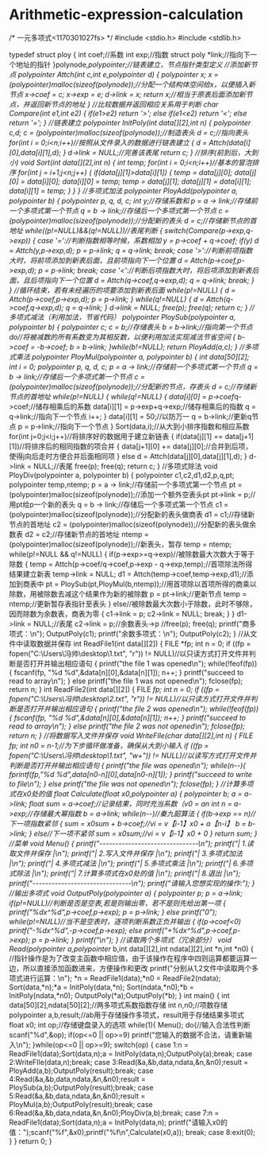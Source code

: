 # Arithmetic-expression-calculation
/*
一元多项式<1170301027fs>
*/
#include <stdio.h>
#include <stdlib.h>

typedef struct ploy
{
	int coef;//系数
	int exp;//指数
	struct poly *link;//指向下一个地址的指针
}polynode,*polypointer;//链表建立，节点指针类型定义
//添加新节点
polypointer Attch(int c,int e,polypointer d)
{
    polypointer x;
    x = (polypointer)malloc(sizeof(polynode));//分配一个结构体空间给x，以便插入新节点
    x->coef = c;
    x->exp = e;
    d->link = x;
    return x;//相当于原表后面添加新节点，并返回新节点的地址
}
//比较数据并返回相应关系用于判断
char Compare(int e1,int e2)
{
    if(e1>e2) return '>';
    else if(e1<e2) return '<';
    else return '=';
}
//链表建立
polypointer InitPoly(int data[][2],int n)
{
    polypointer c,d;
    c = (polypointer)malloc(sizeof(polynode));//制造表头
    d = c;//指向表头
    for(int i = 0;i<n;i++)//按照从文件录入的数据进行链表建立
    {
        d = Attch(data[i][0],data[i][1],d);
    }
    d->link = NULL;//完善该表尾
    return c;
}
//排序(前到后，大到小)
void Sort(int data[][2],int n)
{
    int temp;
    for(int i = 0;i<n;i++)//基本的冒泡排序
        for(int j = i+1;j<n;j++)
    {
        if(data[j][1]>data[i][1])
        {
            temp = data[j][0];
            data[j][0] = data[i][0];
            data[i][0] = temp;
            temp = data[j][1];
            data[j][1] = data[i][1];
            data[i][1] = temp;
        }
    }
}
//多项式加法
polypointer PloyAdd(polypointer a, polypointer b)
{
	polypointer p, q, d, c;
	int y;//存储系数和
	p = a -> link;//存储前一个多项式第一个节点
	q = b -> link;//存储后一个多项式第一个节点
	c = (polypointer)malloc(sizeof(polynode));//分配新的表头
	d = c;//存储新节点的首地址
	while((p!=NULL)&&(q!=NULL))//表尾判断
    {
        switch(Compare(p->exp,q->exp))
        {
            case '='://判断指数相等时候，系数相加
                y = p->coef + q->coef;
                if(y) d = Attch(y,p->exp,d);
                p = p->link;
                q = q->link;
                break;
            case '>'://判断前项指数大时，将前项添加到新表后面，且前项指向下一个位置
                d = Attch(p->coef,p->exp,d);
                p = p->link;
                break;
            case '<'://判断后项指数大时，将后项添加到新表后面，且后项指向下一个位置
                d = Attch(q->coef,q->exp,d);
                q = q->link;
                break;
        }
    }
    //循环结束，若有未经遍历的项要添加到新表后面
    while(p!=NULL)
    {
        d = Attch(p->coef,p->exp,d);
        p = p->link;
    }
    while(q!=NULL)
    {
        d = Attch(q->coef,q->exp,d);
        q = q->link;
    }
    d->link = NULL;
    free(p);
    free(q);
    return c;
}
//多项式减法（利用加法，节省代码）
polypointer PloySub(polypointer a, polypointer b)
{
    polypointer c;
    c = b;//存储表头
    b = b->link;//指向第一个节点
    do//将被减数的所有系数变为其相反数，以便利用加法实现减法节省空间
    {
        b->coef = -b->coef;
        b = b->link;
    }while(b!=NULL);
    return PloyAdd(a,c);
}
//多项式乘法
polypointer PloyMul(polypointer a, polypointer b)
{
    int data[50][2];
    int i = 0;
    polypointer p, q, d, c;
    p = a -> link;//存储前一个多项式第一个节点
	q = b -> link;//存储后一个多项式第一个节点
	c = (polypointer)malloc(sizeof(polynode));//分配新的节点，存表头
	d = c;//存储新节点的首地址
	while(p!=NULL)
    {
        while(q!=NULL)
        {
            data[i][0] = p->coef*q->coef;//储存相乘后的系数
            data[i][1] = p->exp+q->exp;//储存相乘后的指数
            q = q->link;//指向下一个节点
            i++;
        }
        data[i][1] = 50;//以防万一
        q = b->link;//更新q节点
        p = p->link;//指向下一个节点
    }
    Sort(data,i);//从大到小排序指数和相应系数
    for(int j=0;j<i;j++)//将排序好的数据用于建立新链表
    {
        if(data[j][1] == data[j+1][1])//将排序后的相同指数的项合并
        {
            data[j+1][0] += data[j][0];//合并到后项，使得j向后走时方便合并后面相同项
        }
        else
            d = Attch(data[j][0],data[j][1],d);
    }
    d->link = NULL;//表尾
    free(p);
    free(q);
    return c;
}
//多项式除法
void PloyDiv(polypointer a, polypointer b)
{
    polypointer c1,c2,d1,d2,p,q,pt;
    polypointer temp,ntemp;
	p = a -> link;//存储前一个多项式第一个节点
	pt = (polypointer)malloc(sizeof(polynode));//添加一个额外空表头pt
	pt->link = p;//用pt给p一个新的表头
	q = b -> link;//存储后一个多项式第一个节点
	c1 = (polypointer)malloc(sizeof(polynode));//分配新的表头做商表
	d1 = c1;//存储新节点的首地址
    c2 = (polypointer)malloc(sizeof(polynode));//分配新的表头做余数表
	d2 = c2;//存储新节点的首地址
	ntemp = (polypointer)malloc(sizeof(polynode));//新表头，暂存
    temp = ntemp;
	while(p!=NULL && q!=NULL)
    {
        if(p->exp>=q->exp)//被除数最大次数大于等于除数
        {
            temp = Attch(p->coef/q->coef,p->exp - q->exp,temp);//首项除法所得结果建立新表
            temp->link = NULL;
            d1 = Attch(temp->coef,temp->exp,d1);//添加到商表中
            pt = PloySub(pt,PloyMul(b,ntemp));//用首项除以首项所得的商乘以除数，用被除数去减这个结果作为新的被除数
            p = pt->link;//更新节点
            temp = ntemp;//更新暂存表指针至表头
        }
        else//被除数最大次数小于除数，此时不够除，因而除数为余数表，商表为零
        {
            c1->link = p;
            c2->link = NULL;
            break;
        }
    }
    d1->link = NULL;//表尾
    c2->link = p;//余数表头->p
    //free(p);
    free(q);
    printf("商多项式：\n");
    OutputPoly(c1);
    printf("余数多项式：\n");
    OutputPoly(c2);
}
//从文件中读取数据并保存
int ReadFile1(int data[][2])
{
	FILE *fp;
	int n = 0;
	if ((fp = fopen("C:\\Users\\冯帅\\desktop\\1.txt", "r")) != NULL)//以只读方式打开文件并判断是否打开并输出相应语句
	{
		printf("the file 1 was opened\n");
		while(!feof(fp)){
		fscanf(fp, "%d %d",&data[n][0],&data[n][1]);
		n++;
		}
		printf("succeed to read to array\n");
	}
	else printf("the file 1 was not opened\n");
	fclose(fp);
	return n;
}
int ReadFile2(int data[][2])
{
	FILE *fp;
	int n = 0;
	if ((fp = fopen("C:\\Users\\冯帅\\desktop\\2.txt", "r")) != NULL)//以只读方式打开文件并判断是否打开并输出相应语句
	{
		printf("the file 2 was opened\n");
		while(!feof(fp)){
		fscanf(fp, "%d %d",&data[n][0],&data[n][1]);
		n++;
		}
		printf("succeed to read to array\n");
	}
	else printf("the file 2 was not opened\n");
	fclose(fp);
	return n;
}
//将数据写入文件并保存
void WriteFIle(char data[][2],int n)
{
	FILE *fp;
	int n0 = n-1;//为下步循环做准备，确保从大到小输入
	if ((fp = fopen("C:\\Users\\冯帅\\desktop\\1.txt", "w+")) != NULL)//以读写方式打开文件并判断是否打开并输出相应语句
	{
		printf("the file was opened\n");
		while(n--){
		fprintf(fp,"%d %d",data[n0-n][0],data[n0-n][1]);
		}
		printf("succeed to write to file\n");
	}
	else printf("the file was not opened\n");
	fclose(fp);
}
//计算多项式在x0处的值
float Calculate(float x0,polypointer a)
{
    polypointer b;
    a = a->link;
    float sum = a->coef;//记录结果，同时充当系数（v0 = an
    int n = a->exp;//存储最大幂指数
    b = a->link;
    while(n--)//秦九韶算法
    {
        if(b->exp == n)//下一项指数紧邻
        {
            sum = x0*sum + b->coef;//vi = v【i-1】*x0 + a【n-i】
            b = b->link;
        }
        else//下一项不紧邻
            sum = x0*sum;//vi = v【i-1】*x0 + 0
    }
    return sum;
}
//菜单
void Menu()
{
        printf("-------------------------------\n");
        printf("| 1.读取文件并保存            |\n");
        printf("| 2.写入文件并保存            |\n");
        printf("| 3.多项式加法                |\n");
        printf("| 4.多项式减法                |\n");
        printf("| 5.多项式乘法                |\n");
        printf("| 6.多项式除法                |\n");
        printf("| 7.计算多项式在x0处的值      |\n");
        printf("| 8.退出                      |\n");
        printf("-------------------------------\n");
        printf("请输入您想实现的操作:");
}
//输出多项式
void OutputPoly(polypointer a)
{
    polypointer p;
    p = a->link;
    if(p!=NULL)//判断是否是空表,若是则输出零，若不是则先给出第一项
    {
        printf("%dx^%d",p->coef,p->exp);
        p = p->link;
    }
    else
        printf("0");
    while(p!=NULL)//当不是空表时，逐项判断系数正负并输出
    {
        if(p->coef<0)
            printf("-%dx^%d",-p->coef,p->exp);
        else
            printf("+%dx^%d",p->coef,p->exp);
        p = p->link;
    }
    printf("\n");
}
//读取两个多项式（冗余部分）
void Read(polypointer* a,polypointer* b,int data[][2],int ndata[][2],int *n,int *n0)
{
    //指针操作是为了改变主函数中相应值，由于该操作在程序中四则运算都要运算一边，所以直接添加函数进来，方便操作和更改
    printf("分别从1,2文件中读取两个多项式进行运算：\n");
    *n = ReadFile1(data);*n0 = ReadFile2(ndata);
    Sort(data,*n);*a = InitPoly(data,*n);
    Sort(ndata,*n0);*b = InitPoly(ndata,*n0);
    OutputPoly(*a);OutputPoly(*b);
}
int main()
{
	int data[50][2],ndata[50][2];//两多项式系数指数存储
	int n,n0;//项数存储
	polypointer a,b,result;//ab用于存储操作多项式，result用于存储结果多项式
	float x0;
	int op;//存储键盘录入的选项
	while(1){
        Menu();
        do{//输入合法性判断
            scanf("%d",&op);
            if(op<=0 || op>=9) printf("您输入的数据不合法，请重新输入\n");
        }while(op<=0 || op>=9);
        switch(op)
        {
            case 1:n = ReadFile1(data);Sort(data,n);a = InitPoly(data,n);OutputPoly(a);break;
            case 2:WriteFIle(data,n);break;
            case 3:Read(&a,&b,data,ndata,&n,&n0);result = PloyAdd(a,b);OutputPoly(result);break;
            case 4:Read(&a,&b,data,ndata,&n,&n0);result = PloySub(a,b);OutputPoly(result);break;
            case 5:Read(&a,&b,data,ndata,&n,&n0);result = PloyMul(a,b);OutputPoly(result);break;
            case 6:Read(&a,&b,data,ndata,&n,&n0);PloyDiv(a,b);break;
            case 7:n = ReadFile1(data);Sort(data,n);a = InitPoly(data,n);
                   printf("请输入x0的值：");scanf("%f",&x0);printf("%f\n",Calculate(x0,a));
                   break;
            case 8:exit(0);
        }
	}
	return 0;
}
